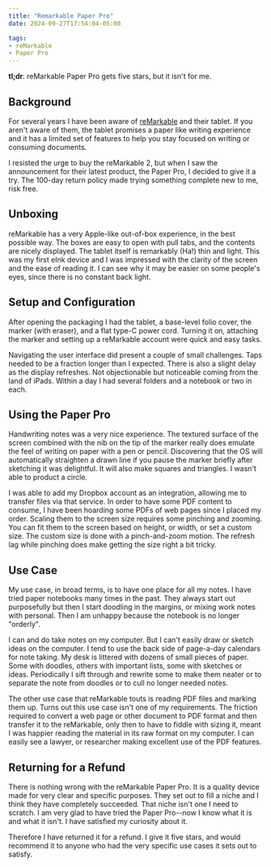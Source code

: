 ```yaml
---
title: "Remarkable Paper Pro"
date: 2024-09-27T17:54:04-05:00

tags: 
- reMarkable
- Paper Pro
---
```

**tl;dr**: reMarkable Paper Pro gets five stars, but it isn't for me.

## Background
For several years I have been aware of [reMarkable](https://remarkable.com
"reMarkable.com") and their tablet. If you
aren't aware of them, the tablet promises a paper like writing experience and it
has a limited set of features to help you stay focused on writing or consuming
documents.

I resisted the urge to buy the reMarkable 2, but when I saw the announcement
for their latest product, the Paper Pro, I decided to give it a try. The 100-day 
    return policy made trying something complete new to me, risk free.

## Unboxing
reMarkable has a very Apple-like out-of-box experience, in the best possible way.
The boxes are easy to open with pull tabs, and the contents are nicely
displayed. The tablet itself is remarkably (Ha!) thin and light. This was my
first eInk device and I was impressed with the clarity of the screen and the
ease of reading it. I can see why it may be easier on some people's eyes, since
there is no constant back light.

## Setup and Configuration
After opening the packaging I had the tablet, a base-level folio cover, the
marker (with eraser), and a flat type-C power cord. Turning it on, attaching
the marker and setting up a reMarkable account were quick and easy tasks.

Navigating the user interface did present a couple of small challenges. Taps
needed to be a fraction longer than I expected. There is also a slight delay as
the display refreshes. Not objectionable but noticeable coming from the land of
iPads. Within a day I had several folders and a notebook or two in each.

## Using the Paper Pro
Handwriting notes was a very nice experience. The textured surface of the
screen combined with the nib on the tip of the marker really does emulate the
feel of writing on paper with a pen or pencil. Discovering that the OS will
automatically straighten a drawn line if you pause the marker briefly after
sketching it was delightful. It will also make squares and triangles. I wasn't
able to product a circle.

I was able to add my Dropbox account as an integration, allowing me to transfer
files via that service. In order to have some PDF content to consume, I have been hoarding
some PDFs of web pages since I placed my order. Scaling them to the screen
size requires some pinching and zooming. You can fit them to the screen based on height, or width,
or set a custom size. The custom size is done with a pinch-and-zoom motion. The
refresh lag while pinching does make getting the size right a bit tricky. 

## Use Case
My use case, in broad terms, is to have one place for all my notes. I have
tried paper notebooks many times in the past. They always start out
purposefully but then I start doodling in the margins, or mixing work notes
with personal. Then I am unhappy because the notebook is no longer "orderly".

I can and do take notes on my computer. But I can't easily draw or sketch ideas on
the computer. I tend to use the back side of page-a-day calendars for note
taking. My desk is littered with dozens of small pieces of paper. Some with
doodles, others with important lists, some with sketches or ideas. Periodically
I sift through and rewrite some to make them neater or to separate the note
from doodles or to cull no longer needed notes.

The other use case that reMarkable touts is reading PDF files and marking them
up. Turns out this use case isn't one of my requirements. The friction
required to convert a web page or other document to PDF format and then
transfer it to the reMarkable, only then to have to fiddle with sizing it,
meant I was happier reading the material in its raw format on my computer. I
can easily see a lawyer, or researcher making excellent use of the PDF
features.

## Returning for a Refund
There is nothing wrong with the reMarkable Paper Pro. It is a quality device
made for very clear and specific purposes. They set out to fill a niche and I
think they have completely succeeded. That niche isn't one I need to scratch. I
am very glad to have tried the Paper Pro--now I know what it is and what it
isn't. I have satisfied my curiosity about it.

Therefore I have returned it for a refund. I give it five stars, and would
recommend it to anyone who had the very specific use cases it sets out to 
satisfy.
